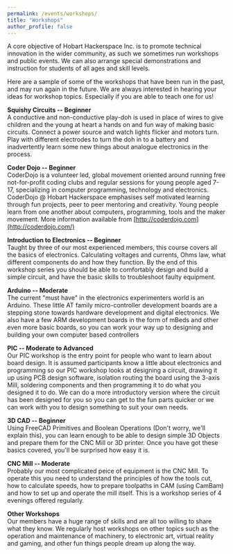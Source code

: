 ```yaml
---
permalink: /events/workshops/
title: "Workshops"
author_profile: false
---
```

A core objective of Hobart Hackerspace Inc. is to promote technical
innovation in the wider community, as such we sometimes run workshops
and public events. We can also arrange special demonstrations and
instruction for students of all ages and skill levels.

Here are a sample of some of the workshops that have been run in the
past, and may run again in the future. We are always interested in
hearing your ideas for workshop topics. Especially if you are able to
teach one for us! 

**Squishy Circuits -- Beginner**\
A conductive and non-conductive play-doh is used in place of wires to
give children and the young at heart a hands on and fun way of making
basic circuits. Connect a power source and watch lights flicker and
motors turn. Play with different electrodes to turn the doh in to a
battery and inadvertently learn some new things about analogue
electronics in the process.

**Coder Dojo -- Beginner**\
CoderDojo is a volunteer led, global movement oriented around running
free not-for-profit coding clubs and regular sessions for young people
aged 7-17, specializing in computer programming, technology and
electronics. CoderDojo @ Hobart Hackerspace emphasises self motivated
learning through fun projects, peer to peer mentoring and creativity.
Young people learn from one another about computers, programming, tools
and the maker movement. More information available
from [http://coderdojo.com](http://coderdojo.com/)

**Introduction to Electronics -- Beginner**\
Taught by three of our most experienced members, this course covers all
the basics of electronics. Calculating voltages and currents, Ohms law,
what different components do and how they function. By the end of this
workshop series you should be able to comfortably design and build a
simple circuit, and have the basic skills to troubleshoot faulty
equipment.

**Arduino -- Moderate**\
The current "must have" in the electronics experimenters world is an
Arduino. These little AT family micro-controller development boards are
a stepping stone towards hardware development and digital electronics.
We also have a few ARM development boards in the form of mBeds and other
even more basic boards, so you can work your way up to designing and
building your own computer based controllers

**PIC -- Moderate to Advanced**\
Our PIC workshop is the entry point for people who want to learn about
board design. It is assumed participants know a little about electronics
and programming so our PIC workshop looks at designing a circuit,
drawing it up using PCB design software, isolation routing the board
using the 3-axis Mill, soldering components and then programming it to
do what you designed it to do. We can do a more introductory version
where the circuit has been designed for you so you can get to the fun
parts quicker or we can work with you to design something to suit your
own needs.

**3D CAD -- Beginner**\
Using FreeCAD Primitives and Boolean Operations (Don't worry, we'll
explain this), you can learn enough to be able to design simple 3D
Objects and prepare them for the CNC Mill or 3D printer. Once you have
got these basics covered, you'll be surprised how easy it is.

**CNC Mill -- Moderate**\
Probably our most complicated peice of equipment is the CNC Mill. To
operate this you need to understand the principles of how the tools cut,
how to calculate speeds, how to prepare toolpaths in CAM (using CamBam)
and how to set up and operate the mill itself. This is a workshop series
of 4 evenings offered regularly.

**Other Workshops**\
Our members have a huge range of skills and are all too willing to share
what they know. We regularly host workshops on other topics such as the
operation and maintenance of machinery, to electronic art, virtual
reality and gaming, and other fun things people dream up along the way.
